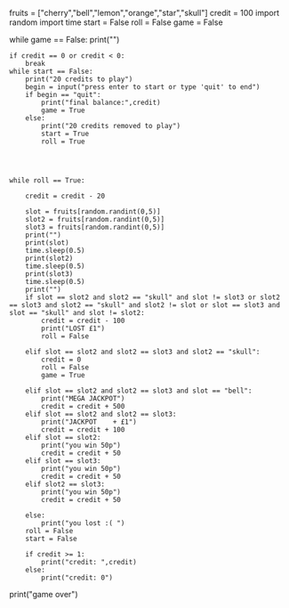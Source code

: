 fruits = ["cherry","bell","lemon","orange","star","skull"]
credit = 100
import random
import time
start = False
roll = False
game = False


while game == False:
    print("")
    
    if credit == 0 or credit < 0:
        break
    while start == False:
        print("20 credits to play")
        begin = input("press enter to start or type 'quit' to end")
        if begin == "quit":
            print("final balance:",credit)
            game = True
        else:
            print("20 credits removed to play")
            start = True
            roll = True
            
            


    while roll == True:
        
        credit = credit - 20

        slot = fruits[random.randint(0,5)]
        slot2 = fruits[random.randint(0,5)]
        slot3 = fruits[random.randint(0,5)]
        print("")
        print(slot)
        time.sleep(0.5)
        print(slot2)
        time.sleep(0.5)
        print(slot3)
        time.sleep(0.5)
        print("")
        if slot == slot2 and slot2 == "skull" and slot != slot3 or slot2 == slot3 and slot2 == "skull" and slot2 != slot or slot == slot3 and slot == "skull" and slot != slot2:
            credit = credit - 100
            print("LOST £1")
            roll = False

        elif slot == slot2 and slot2 == slot3 and slot2 == "skull":
            credit = 0
            roll = False
            game = True

        elif slot == slot2 and slot2 == slot3 and slot == "bell":
            print("MEGA JACKPOT")
            credit = credit + 500
        elif slot == slot2 and slot2 == slot3:
            print("JACKPOT    + £1")
            credit = credit + 100                    
        elif slot == slot2:
            print("you win 50p")
            credit = credit + 50
        elif slot == slot3:
            print("you win 50p")
            credit = credit + 50
        elif slot2 == slot3:
            print("you win 50p")
            credit = credit + 50

        else:
            print("you lost :( ")
        roll = False
        start = False

        if credit >= 1:
            print("credit: ",credit)
        else:
            print("credit: 0")
            
        
    
print("game over")
